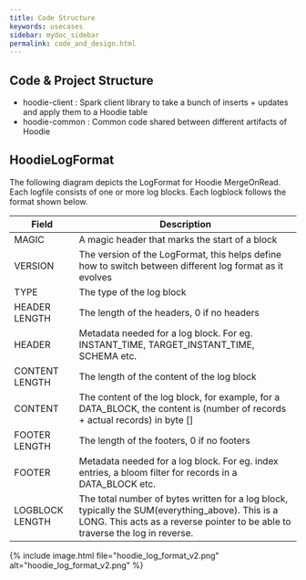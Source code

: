 ```yaml
---
title: Code Structure
keywords: usecases
sidebar: mydoc_sidebar
permalink: code_and_design.html
---
```


## Code & Project Structure

 * hoodie-client     : Spark client library to take a bunch of inserts + updates and apply them to a Hoodie table
 * hoodie-common     : Common code shared between different artifacts of Hoodie

 ## HoodieLogFormat

 The following diagram depicts the LogFormat for Hoodie MergeOnRead. Each logfile consists of one or more log blocks.
 Each logblock follows the format shown below.

 | Field  | Description |
 |-------------- |------------------|
 | MAGIC    | A magic header that marks the start of a block |
 | VERSION  | The version of the LogFormat, this helps define how to switch between different log format as it evolves |
 | TYPE     | The type of the log block |
 | HEADER LENGTH | The length of the headers, 0 if no headers |
 | HEADER        | Metadata needed for a log block. For eg. INSTANT_TIME, TARGET_INSTANT_TIME, SCHEMA etc. |
 | CONTENT LENGTH |  The length of the content of the log block |
 | CONTENT        | The content of the log block, for example, for a DATA_BLOCK, the content is (number of records + actual records) in byte [] |
 | FOOTER LENGTH  | The length of the footers, 0 if no footers |
 | FOOTER         | Metadata needed for a log block. For eg. index entries, a bloom filter for records in a DATA_BLOCK etc. |
 | LOGBLOCK LENGTH | The total number of bytes written for a log block, typically the SUM(everything_above). This is a LONG. This acts as a reverse pointer to be able to traverse the log in reverse.|


 {% include image.html file="hoodie_log_format_v2.png" alt="hoodie_log_format_v2.png" %}






